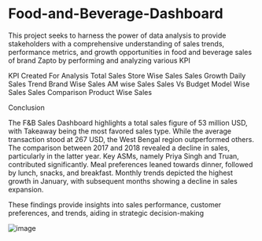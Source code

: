# Food-and-Beverage-Dashboard
This project seeks to harness the power of data analysis to provide stakeholders with a comprehensive understanding of sales trends, performance metrics, and growth opportunities in  food and beverage sales of brand Zapto by performing and analyzing various KPI

KPI Created For Analysis
Total Sales
Store Wise Sales
Sales Growth 
Daily Sales Trend
Brand Wise Sales
AM wise Sales 
Sales Vs Budget
Model Wise Sales 
Sales Comparison
Product Wise Sales 

Conclusion

The F&B Sales Dashboard highlights a total sales figure of 53 million USD, with Takeaway being the most favored sales type. While the average transaction stood at 267 USD, the West Bengal region outperformed others. The comparison between 2017 and 2018 revealed a decline in sales, particularly in the latter year. Key ASMs, namely Priya Singh and Truan, contributed significantly. Meal preferences leaned towards dinner, followed by lunch, snacks, and breakfast. Monthly trends depicted the highest growth in January, with subsequent months showing a decline in sales expansion.

These findings provide insights into sales performance, customer preferences, and trends, aiding in strategic decision-making

![image](https://github.com/prernaInkar43/Food-and-Beverage-Dashboard/assets/96662678/fbfd268a-abef-4122-93bb-c250de3f9147)





